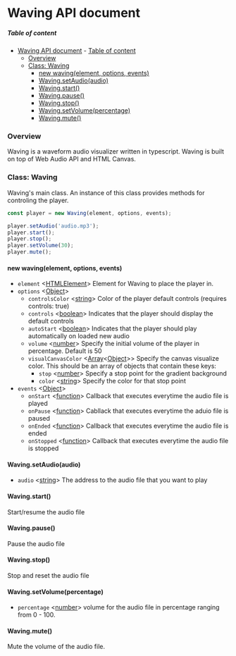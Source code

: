 # Waving API document

##### Table of content

<!-- TOC -->

- [Waving API document](#waving-api-document) - [Table of content](#table-of-content)
  - [Overview](#overview)
  - [Class: Waving](#class-waving)
    - [new waving(element, options, events)](#new-wavingelement-options-events)
    - [Waving.setAudio(audio)](#wavingsetaudioaudio)
    - [Waving.start()](#wavingstart)
    - [Waving.pause()](#wavingpause)
    - [Waving.stop()](#wavingstop)
    - [Waving.setVolume(percentage)](#wavingsetvolumepercentage)
    - [Waving.mute()](#wavingmute)

<!-- /TOC -->

### Overview

Waving is a waveform audio visualizer written in typescript. Waving is built on top of Web Audio API and HTML Canvas.

### Class: Waving

Waving's main class. An instance of this class provides methods for controling the player.

```js
const player = new Waving(element, options, events);

player.setAudio('audio.mp3');
player.start();
player.stop();
player.setVolume(30);
player.mute();
```

#### new waving(element, options, events)

- `element` <[HTMLElement]> Element for Waving to place the player in.
- `options` <[Object]>
  - `controlsColor` <[string]> Color of the player default controls (requires controls: true)
  - `controls` <[boolean]> Indicates that the player should display the default controls
  - `autoStart` <[boolean]> Indicates that the player should play automatically on loaded new audio
  - `volume` <[number]> Specify the initial volume of the player in percentage. Default is 50
  - `visualCanvasColor` <[Array]<[Object]>> Specify the canvas visualize color. This should be an array of objects that contain these keys:
    - `stop` <[number]> Specify a stop point for the gradient background
    - `color` <[string]> Specify the color for that stop point
- `events` <[Object]>
  - `onStart` <[function]> Callback that executes everytime the audio file is played
  - `onPause` <[function]> Cabllack that executes everytime the aduio file is paused
  - `onEnded` <[function]> Callback that executes everytime the audio file is ended
  - `onStopped` <[function]> Callback that executes everytime the audio file is stopped

#### Waving.setAudio(audio)

- `audio` <[string]> The address to the audio file that you want to play

#### Waving.start()

Start/resume the audio file

#### Waving.pause()

Pause the audio file

#### Waving.stop()

Stop and reset the audio file

#### Waving.setVolume(percentage)

- `percentage` <[number]> volume for the audio file in percentage ranging from 0 - 100.

#### Waving.mute()

Mute the volume of the audio file.

[string]: https://developer.mozilla.org/en-US/docs/Web/JavaScript/Reference/Global_Objects/String
[number]: https://developer.mozilla.org/en-US/docs/Web/JavaScript/Reference/Global_Objects/Number
[object]: https://developer.mozilla.org/en-US/docs/Web/JavaScript/Reference/Global_Objects/Object
[htmlelement]: https://developer.mozilla.org/en-US/docs/Web/API/HTMLElement
[function]: https://developer.mozilla.org/en-US/docs/Glossary/Function
[boolean]: https://developer.mozilla.org/en-US/docs/Glossary/Boolean
[array]: https://developer.mozilla.org/en-US/docs/Glossary/array
